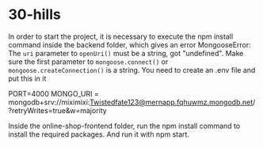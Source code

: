 # 30-hills

In order to start the project, it is necessary to execute the npm install command inside the backend folder, which gives an error
MongooseError: The `uri` parameter to `openUri()` must be a string, got "undefined". Make sure the first parameter to `mongoose.connect()` or `mongoose.createConnection()` is a string.
You need to create an .env file and put this in it

PORT=4000
MONGO_URI = mongodb+srv://miximixi:Twistedfate123@mernapp.fqhuwmz.mongodb.net/?retryWrites=true&w=majority


Inside the online-shop-frontend folder, run the npm install command to install the required packages.
And run it with npm start.
